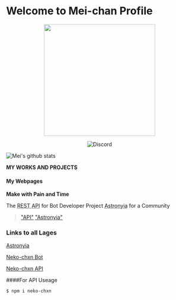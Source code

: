 # Welcome to Mei-chan Profile

<p align="center">
  <img width="300" height="300" src="https://cdn.discordapp.com/attachments/779691035268874302/796367344402038784/tenor.gif">
</p>

<p align="center">
<img alt="Discord" src="https://img.shields.io/discord/779689684690272286?color=%23000000&label=Discord&logo=Discord&logoColor=%236300bf&style=for-the-badge">
</p>



![Mei's github stats](https://github-readme-stats.vercel.app/api?username=Neko-Oneechan&count_private=true&theme=midnight-purple)

**MY WORKS AND PROJECTS**


#### My Webpages

**Make with Pain and Time**

The <abbr title="Neko-chxn API">REST API</abbr> for Bot Developer
Project <abbr title="For VRChat :3">Astronyia</abbr> for a Community

> ["API"](https://api.neko-chxn.xyz/ "Neko-chxn API")
> ["Astronyia"](https://astronyia.xyz/ "Astronyia")

### Links to all Lages

[Astronyia](https://astronyia.xyz/)

[Neko-chxn Bot](http://neko-chxn.xyz/)

[Neko-chxn API](https://api.neko-chxn.xyz/)

####For API Useage

`$ npm i neko-chxn`
